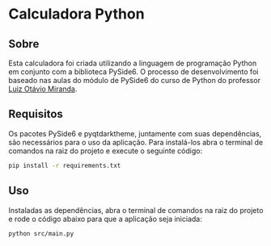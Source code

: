 # Calculadora Python

## Sobre

Esta calculadora foi criada utilizando a linguagem de programação Python em conjunto com a biblioteca PySide6. O processo de desenvolvimento foi baseado nas aulas do módulo de PySide6 do curso de Python do professor [Luiz Otávio Miranda](https://github.com/luizomf).

## Requisitos

Os pacotes PySide6 e pyqtdarktheme, juntamente com suas dependências, são necessários para o uso da aplicação. Para instalá-los abra o terminal de comandos na raiz do projeto e execute o seguinte código:

```bash
pip install -r requirements.txt
```

## Uso

Instaladas as dependências, abra o terminal de comandos na raiz do projeto e rode o código abaixo para que a aplicação seja iniciada:

```bash
python src/main.py
```
